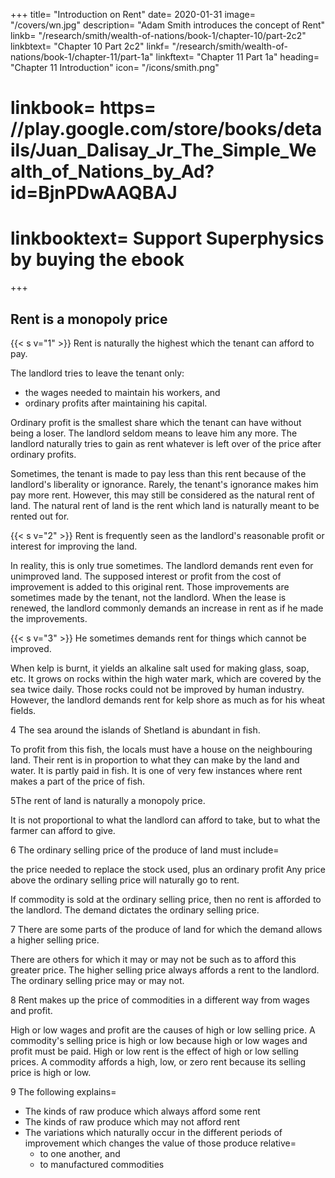 +++
title=  "Introduction on Rent"
date=  2020-01-31
image=  "/covers/wn.jpg"
description=  "Adam Smith introduces the concept of Rent"
linkb=  "/research/smith/wealth-of-nations/book-1/chapter-10/part-2c2"
linkbtext=  "Chapter 10 Part 2c2"
linkf=  "/research/smith/wealth-of-nations/book-1/chapter-11/part-1a"
linkftext=  "Chapter 11 Part 1a"
heading=  "Chapter 11 Introduction"
icon=  "/icons/smith.png"
# linkbook=  https= //play.google.com/store/books/details/Juan_Dalisay_Jr_The_Simple_Wealth_of_Nations_by_Ad?id=BjnPDwAAQBAJ
# linkbooktext=  Support Superphysics by buying the ebook
+++

## Rent is a monopoly price


{{< s v="1" >}} Rent is naturally the highest which the tenant can afford to pay.

The landlord tries to leave the tenant only:
- the wages needed to maintain his workers, and
- ordinary profits after maintaining his capital.

Ordinary profit is the smallest share which the tenant can have without being a loser.
The landlord seldom means to leave him any more.
The landlord naturally tries to gain as rent whatever is left over of the price after ordinary profits.

Sometimes, the tenant is made to pay less than this rent because of the landlord's liberality or ignorance.
Rarely, the tenant's ignorance makes him pay more rent.
However, this may still be considered as the natural rent of land.
The natural rent of land is the rent which land is naturally meant to be rented out for.

{{< s v="2" >}} Rent is frequently seen as the landlord's reasonable profit or interest for improving the land.

In reality, this is only true sometimes.
The landlord demands rent even for unimproved land.
The supposed interest or profit from the cost of improvement is added to this original rent.
Those improvements are sometimes made by the tenant, not the landlord.
When the lease is renewed, the landlord commonly demands an increase in rent as if he made the improvements.

{{< s v="3" >}} He sometimes demands rent for things which cannot be improved.

When kelp is burnt, it yields an alkaline salt used for making glass, soap, etc.
It grows on rocks within the high water mark, which are covered by the sea twice daily.
Those rocks could not be improved by human industry.
However, the landlord demands rent for kelp shore as much as for his wheat fields.

4 The sea around the islands of Shetland is abundant in fish.

To profit from this fish, the locals must have a house on the neighbouring land.
Their rent is in proportion to what they can make by the land and water.
It is partly paid in fish.
It is one of very few instances where rent makes a part of the price of fish.

5The rent of land is naturally a monopoly price.

It is not proportional to what the landlord can afford to take, but to what the farmer can afford to give.

6 The ordinary selling price of the produce of land must include= 

the price needed to replace the stock used, plus
an ordinary profit
Any price above the ordinary selling price will naturally go to rent.

If commodity is sold at the ordinary selling price, then no rent is afforded to the landlord.
The demand dictates the ordinary selling price.

7 There are some parts of the produce of land for which the demand allows a higher selling price.

There are others for which it may or may not be such as to afford this greater price.
The higher selling price always affords a rent to the landlord.
The ordinary selling price may or may not.

8 Rent makes up the price of commodities in a different way from wages and profit.

High or low wages and profit are the causes of high or low selling price.
A commodity's selling price is high or low because high or low wages and profit must be paid.
High or low rent is the effect of high or low selling prices.
A commodity affords a high, low, or zero rent because its selling price is high or low.

9 The following explains= 
- The kinds of raw produce which always afford some rent
- The kinds of raw produce which may not afford rent
- The variations which naturally occur in the different periods of improvement which changes the value of those produce relative= 
  - to one another, and
  - to manufactured commodities

